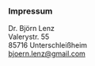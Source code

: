 ### Impressum
Dr. Björn Lenz  
Valerystr. 55  
85716 Unterschleißheim  
bjoern.lenz@gmail.com  


[menu: Impressum]: /
[order: 200]: /
